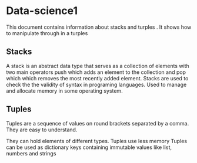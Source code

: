 # Data-science1
This document contains information about stacks and turples . It shows how to manipulate through in a turples

## Stacks
A stack is an abstract  data type that serves as a collection of elements  with two main operators push which adds an element to the collection and pop which  which removes the most recently added element.
Stacks are  used to check the  the validity of syntax in programing languages.
Used to manage and allocate memory  in some operating system.

## Tuples
Tuples are a sequence of values on round brackets separated by a comma.
They are easy to understand.

They can hold elements of different types.
Tuples use less memory
Tuples can be used as dictionary keys containing immutable values  like list, numbers and strings


